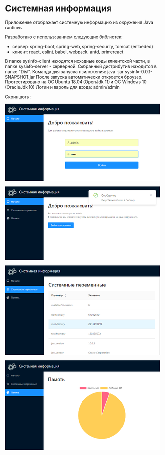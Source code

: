 # Системная информация
Приложение отображает системную информацию из окружения Java runtime.

Разработано с использованием следующих библиотек:
<ul>	
	<li>сервер: spring-boot, spring-web, spring-security, tomcat (embeded)</li>
	<li>клиент: react, eslint, babel, webpack, antd, primereact</li>
</ul>

В папке sysinfo-client находятся исходные коды клиентской части, в папке sysinfo-server - серверной.
Собранный дистрибутив находится в папке "Dist".
Команда для запуска приложения: java -jar sysinfo-0.0.1-SNAPSHOT.jar
После запуска автоматически откроется броузер.
Протестировано на ОС Ubuntu 18.04 (OpenJdk 11) и ОС Windows 10 (OracleJdk 10)
Логин и пароль для входа: admin/admin	

Скриншоты:

![ScreenShot](https://github.com/chdv/system-info/blob/master/about/screenshots/01.png)

![ScreenShot](https://github.com/chdv/system-info/blob/master/about/screenshots/02.png)

![ScreenShot](https://github.com/chdv/system-info/blob/master/about/screenshots/03.png)

![ScreenShot](https://github.com/chdv/system-info/blob/master/about/screenshots/04.png)
